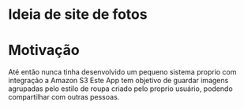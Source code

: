 # Ideia de site de fotos

# Motivação
Até então nunca tinha desenvolvido um pequeno sistema proprio com integração a Amazon S3
Este App tem objetivo de guardar imagens agrupadas pelo estilo de roupa criado pelo proprio usuário, podendo compartilhar com outras pessoas.
